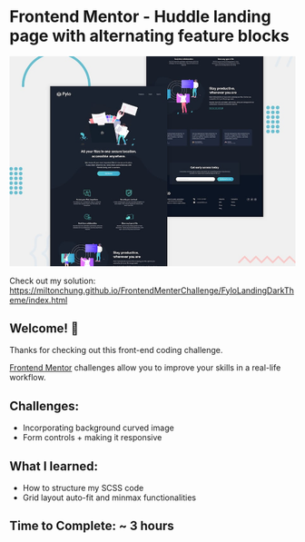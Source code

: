 # Frontend Mentor - Huddle landing page with alternating feature blocks

![Design preview for the Huddle landing page with alternating feature blocks coding challenge](./design/desktop-preview.jpg)

Check out my solution: https://miltonchung.github.io/FrontendMenterChallenge/FyloLandingDarkTheme/index.html

## Welcome! 👋

Thanks for checking out this front-end coding challenge.

[Frontend Mentor](https://www.frontendmentor.io) challenges allow you to improve your skills in a real-life workflow.

## Challenges:

-  Incorporating background curved image
-  Form controls + making it responsive

## What I learned:

-  How to structure my SCSS code
-  Grid layout auto-fit and minmax functionalities

## Time to Complete: ~ 3 hours
